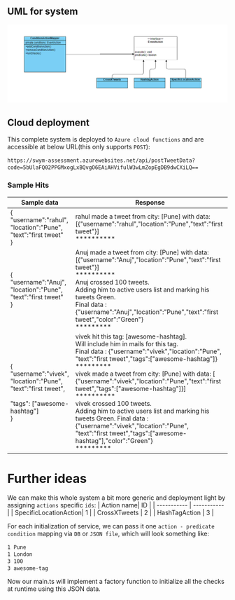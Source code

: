 
## UML for system

![Class diagram](swym.PNG "Condiaion action system")

## Cloud deployment
This complete system is deployed to `Azure cloud functions` and are accessible at below URL(this only supports `POST`):

    https://swym-assessment.azurewebsites.net/api/postTweetData?code=5bUlaFQ02PPGMxogLxBQvgO6EAiAHVifulW3wLmZopEgDB9dwCXiLQ==
### Sample Hits
| Sample data      | Response |
| ----------- | ----------- |
| {<br/>"username":"rahul",<br/>"location":"Pune",<br/>"text":"first tweet"<br/>}      | rahul made a tweet from city: [Pune] with data: [{"username":"rahul","location":"Pune","text":"first tweet"}]<br/>**********       |
| {<br/>"username":"Anuj",<br/>"location":"Pune",<br/>"text":"first tweet"<br/>}   | Anuj made a tweet from city: [Pune] with data: [{"username":"Anuj","location":"Pune","text":"first tweet"}]<br/>********** <br/>Anuj crossed 100 tweets.<br/> Adding him to active users list and marking his tweets Green. <br/> Final data : {"username":"Anuj","location":"Pune","text":"first tweet","color":"Green"} <br/> *********        |
| {<br/>"username":"vivek",<br/>"location":"Pune",<br/>"text":"first tweet",<br/><br/>"tags": ["awesome-hashtag"]<br/>}   | vivek hit this tag: [awesome-hashtag].<br />Will include him in mails for this tag. <br />Final data : {"username":"vivek","location":"Pune",<br />"text":"first tweet","tags":["awesome-hashtag"]} <br/> ********* <br />vivek made a tweet from city: [Pune] with data: [<br />{"username":"vivek","location":"Pune","text":"first tweet","tags":["awesome-hashtag"]}]<br/> ********** <br />vivek crossed 100 tweets.<br />Adding him to active users list and marking his <br />tweets Green. Final data : {"username":"vivek","location":"Pune",<br />"text":"first tweet","tags":["awesome-hashtag"],"color":"Green"} <br/>*********<br />        |

# Further ideas

We can make this whole system a bit more generic and deployment light by assigning `actions` specific `ids`:
 | Action name| ID |
| ----------- | ----------- |
| SpecificLocationAction| 1       |
| CrossXTweets   | 2        |
| HashTagAction   | 3        |

For each initialization of service, we can pass it one `action - predicate condition` mapping via `DB` or `JSON file`, which will look something like:

    1 Pune
    1 London
    3 100
    3 awesome-tag
Now our main.ts will implement a factory function to initialize all the checks at runtime using this JSON data.
